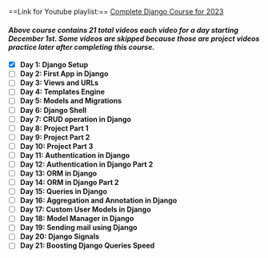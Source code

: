 
==Link for Youtube playlist:==  [Complete Django Course for 2023](https://www.youtube.com/watch?v=Mezody4yiXw&list=PLVBKjEIdL9bvCdI4l1Emvbezv10GjUaLk)

#### *Above course contains 21 total videos each video for a day starting December 1st. Some videos are skipped because those are project videos practice later after completing this course.*

- [x] **Day 1: Django Setup**
- [ ] **Day 2: First App in Django**
- [ ] **Day 3: Views and URLs**
- [ ] **Day 4: Templates Engine**
- [ ] **Day 5: Models and Migrations**
- [ ] **Day 6: Django Shell**
- [ ] **Day 7: CRUD operation in Django**
- [ ] **Day 8: Project Part 1**
- [ ] **Day 9: Project Part 2**
- [ ] **Day 10: Project Part 3**
- [ ] **Day 11: Authentication in Django**
- [ ] **Day 12: Authentication in Django Part 2**
- [ ] **Day 13: ORM in Django**
- [ ] **Day 14: ORM in Django Part 2**
- [ ] **Day 15: Queries in Django**
- [ ] **Day 16: Aggregation and Annotation in Django**
- [ ] **Day 17: Custom User Models in Django**
- [ ] **Day 18: Model Manager in Django**
- [ ] **Day 19: Sending mail using Django**
- [ ] **Day 20: Django Signals**
- [ ] **Day 21: Boosting Django Queries Speed**